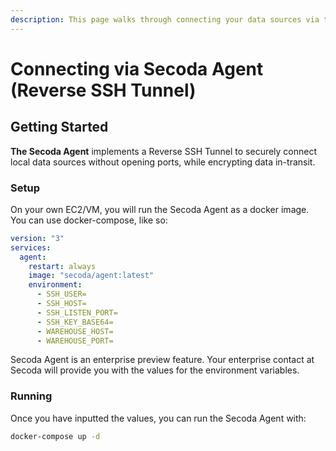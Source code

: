 ```yaml
---
description: This page walks through connecting your data sources via the Secoda Agent
---
```


# Connecting via Secoda Agent (Reverse SSH Tunnel)

## **Getting Started**

**The Secoda Agent**  implements a Reverse SSH Tunnel to securely connect local data sources without opening ports, while encrypting data in-transit.

### **Setup**

On your own EC2/VM, you will run the Secoda Agent as a docker image. You can use docker-compose, like so:

```yml
version: "3"
services:
  agent:
    restart: always
    image: "secoda/agent:latest"
    environment:
      - SSH_USER=
      - SSH_HOST=
      - SSH_LISTEN_PORT=
      - SSH_KEY_BASE64=
      - WAREHOUSE_HOST=
      - WAREHOUSE_PORT=
```

Secoda Agent is an enterprise preview feature. Your enterprise contact at Secoda will provide you with the values for the environment variables.

### **Running**

Once you have inputted the values, you can run the Secoda Agent with:

```bash
docker-compose up -d
```

